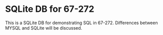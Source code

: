 SQLite DB for 67-272
======

This is a SQLite DB for demonstrating SQL in 67-272.  Differences between MYSQL and SQLite will be discussed.
